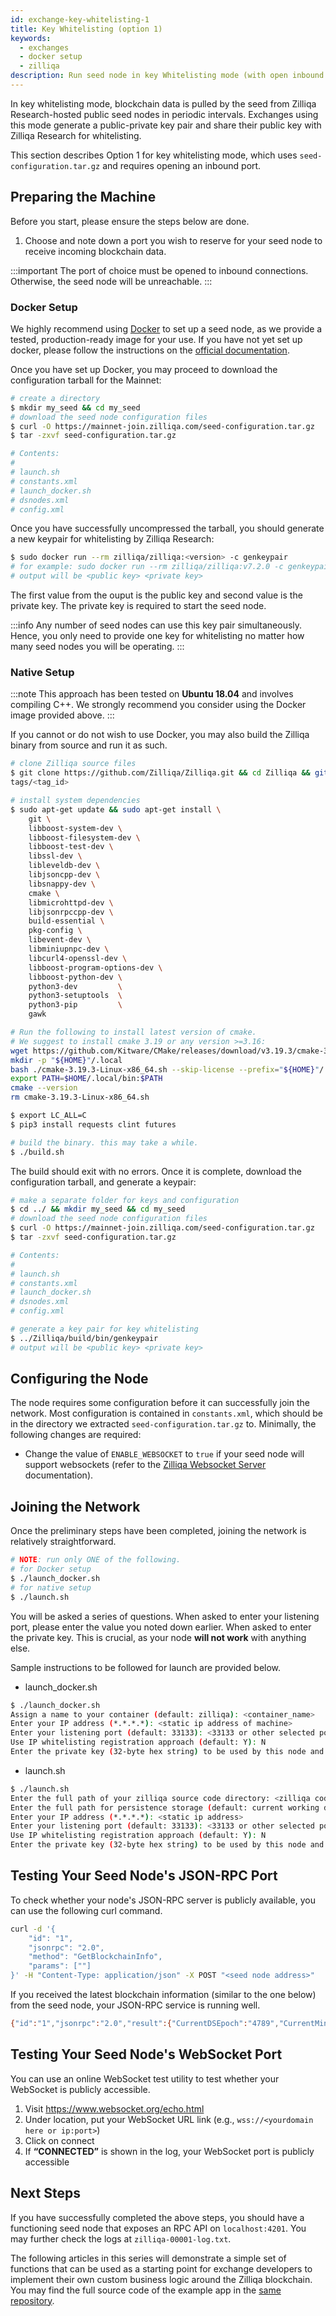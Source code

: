 ```yaml
---
id: exchange-key-whitelisting-1
title: Key Whitelisting (option 1)
keywords:
  - exchanges
  - docker setup
  - zilliqa
description: Run seed node in key Whitelisting mode (with open inbound port)
---
```


In key whitelisting mode, blockchain data is pulled by the seed from Zilliqa Research-hosted public seed nodes in periodic intervals.
Exchanges using this mode generate a public-private key pair and share their public key with Zilliqa Research for whitelisting.

This section describes Option 1 for key whitelisting mode, which uses `seed-configuration.tar.gz` and requires opening an inbound port.

## Preparing the Machine

Before you start, please ensure the steps below are done.

1. Choose and note down a port you wish to reserve for your seed node to receive incoming blockchain data.

:::important
The port of choice must be opened to inbound connections. Otherwise, the seed node will be unreachable.
:::

### Docker Setup

We highly recommend using [Docker](https://docker.com) to set up a seed node,
as we provide a tested, production-ready image for your use. If you have not
yet set up docker, please follow the instructions on the [official documentation](https://docs.docker.com/install/).

Once you have set up Docker, you may proceed to download the configuration
tarball for the Mainnet:

```sh
# create a directory
$ mkdir my_seed && cd my_seed
# download the seed node configuration files
$ curl -O https://mainnet-join.zilliqa.com/seed-configuration.tar.gz
$ tar -zxvf seed-configuration.tar.gz

# Contents:
#
# launch.sh
# constants.xml
# launch_docker.sh
# dsnodes.xml
# config.xml
```

Once you have successfully uncompressed the tarball, you should generate a new keypair for whitelisting by Zilliqa Research:

```sh
$ sudo docker run --rm zilliqa/zilliqa:<version> -c genkeypair
# for example: sudo docker run --rm zilliqa/zilliqa:v7.2.0 -c genkeypair
# output will be <public key> <private key>
```

The first value from the ouput is the public key and second value is the private key.
The private key is required to start the seed node.

:::info
Any number of seed nodes can use this key pair simultaneously.
Hence, you only need to provide one key for whitelisting no matter how many seed nodes you will be operating.
:::

### Native Setup

:::note
This approach has been tested on **Ubuntu 18.04** and involves compiling
C++. We strongly recommend you consider using the Docker image provided above.
:::

If you cannot or do not wish to use Docker, you may also build the Zilliqa
binary from source and run it as such.

```sh
# clone Zilliqa source files
$ git clone https://github.com/Zilliqa/Zilliqa.git && cd Zilliqa && git checkout
tags/<tag_id>

# install system dependencies
$ sudo apt-get update && sudo apt-get install \
    git \
    libboost-system-dev \
    libboost-filesystem-dev \
    libboost-test-dev \
    libssl-dev \
    libleveldb-dev \
    libjsoncpp-dev \
    libsnappy-dev \
    cmake \
    libmicrohttpd-dev \
    libjsonrpccpp-dev \
    build-essential \
    pkg-config \
    libevent-dev \
    libminiupnpc-dev \
    libcurl4-openssl-dev \
    libboost-program-options-dev \
    libboost-python-dev \
    python3-dev         \
    python3-setuptools  \
    python3-pip         \
    gawk

# Run the following to install latest version of cmake.
# We suggest to install cmake 3.19 or any version >=3.16:
wget https://github.com/Kitware/CMake/releases/download/v3.19.3/cmake-3.19.3-Linux-x86_64.sh
mkdir -p "${HOME}"/.local
bash ./cmake-3.19.3-Linux-x86_64.sh --skip-license --prefix="${HOME}"/.local/
export PATH=$HOME/.local/bin:$PATH
cmake --version
rm cmake-3.19.3-Linux-x86_64.sh

$ export LC_ALL=C
$ pip3 install requests clint futures

# build the binary. this may take a while.
$ ./build.sh
```

The build should exit with no errors. Once it is complete, download the
configuration tarball, and generate a keypair:

```sh
# make a separate folder for keys and configuration
$ cd ../ && mkdir my_seed && cd my_seed
# download the seed node configuration files
$ curl -O https://mainnet-join.zilliqa.com/seed-configuration.tar.gz
$ tar -zxvf seed-configuration.tar.gz

# Contents:
#
# launch.sh
# constants.xml
# launch_docker.sh
# dsnodes.xml
# config.xml

# generate a key pair for key whitelisting
$ ../Zilliqa/build/bin/genkeypair
# output will be <public key> <private key>
```

## Configuring the Node

The node requires some configuration before it can successfully join the
network. Most configuration is contained in `constants.xml`, which should be
in the directory we extracted `seed-configuration.tar.gz` to. Minimally, the
following changes are required:

- Change the value of `ENABLE_WEBSOCKET` to `true` if your seed node will support
  websockets (refer to the [Zilliqa Websocket Server](../dev-dapps/dev-tools-websockets.md) documentation).

## Joining the Network

Once the preliminary steps have been completed, joining the network is relatively
straightforward.

```sh
# NOTE: run only ONE of the following.
# for Docker setup
$ ./launch_docker.sh
# for native setup
$ ./launch.sh
```

You will be asked a series of questions.
When asked to enter your listening port, please enter the value you noted down earlier.
When asked to enter the private key. This is crucial, as your node **will not work** with anything else.

Sample instructions to be followed for launch are provided below.

- launch_docker.sh

```sh
$ ./launch_docker.sh
Assign a name to your container (default: zilliqa): <container_name>
Enter your IP address (*.*.*.*): <static ip address of machine>
Enter your listening port (default: 33133): <33133 or other selected port>
Use IP whitelisting registration approach (default: Y): N
Enter the private key (32-byte hex string) to be used by this node and whitelisted by upper seeds: <private key generated for key whitelisting>
```

- launch.sh

```sh
$ ./launch.sh
Enter the full path of your zilliqa source code directory: <zilliqa code directory path>
Enter the full path for persistence storage (default: current working directory): <default or custom path>
Enter your IP address (*.*.*.*): <static ip address>
Enter your listening port (default: 33133): <33133 or other selected port>
Use IP whitelisting registration approach (default: Y): N
Enter the private key (32-byte hex string) to be used by this node and whitelisted by upper seeds: <private key generated for key whitelisting>
```

## Testing Your Seed Node's JSON-RPC Port

To check whether your node's JSON-RPC server is publicly available, you can use the following curl command.

```bash
curl -d '{
    "id": "1",
    "jsonrpc": "2.0",
    "method": "GetBlockchainInfo",
    "params": [""]
}' -H "Content-Type: application/json" -X POST "<seed node address>"
```

If you received the latest blockchain information (similar to the one below) from the seed node, your JSON-RPC service is running well.

```bash
{"id":"1","jsonrpc":"2.0","result":{"CurrentDSEpoch":"4789","CurrentMiniEpoch":"478809","DSBlockRate":0.00013455546527607284,"NumDSBlocks":"4790","NumPeers":2400,"NumTransactions":"3091806","NumTxBlocks":"478809","NumTxnsDSEpoch":"185","NumTxnsTxEpoch":"0","ShardingStructure":{"NumPeers":[600,600,600]},"TransactionRate":0,"TxBlockRate":0.013450003515398927}}
```

## Testing Your Seed Node's WebSocket Port

You can use an online WebSocket test utility to test whether your WebSocket is publicly accessible.

1. Visit https://www.websocket.org/echo.html
1. Under location, put your WebSocket URL link (e.g., `wss://<yourdomain here or ip:port>`)
1. Click on connect
1. If **“CONNECTED”** is shown in the log, your WebSocket port is publicly accessible

## Next Steps

If you have successfully completed the above steps, you should have
a functioning seed node that exposes an RPC API on `localhost:4201`. You may
further check the logs at `zilliqa-00001-log.txt`.

The following articles in this series will demonstrate a simple set of
functions that can be used as a starting point for exchange developers to implement
their own custom business logic around the Zilliqa blockchain. You may find
the full source code of the example app in the [same repository](https://github.com/Zilliqa/dev-portal/tree/master/examples/exchange).

